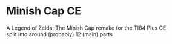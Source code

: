 # Minish Cap CE
A Legend of Zelda: The Minish Cap remake for the TI84 Plus CE  
split into around (probably) 12 (main) parts  
